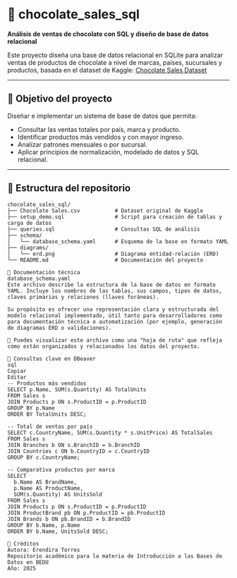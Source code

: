 # 🍫 chocolate_sales_sql

**Análisis de ventas de chocolate con SQL y diseño de base de datos relacional**

Este proyecto diseña una base de datos relacional en SQLite para analizar ventas de productos de chocolate a nivel de marcas, países, sucursales y productos, basada en el dataset de Kaggle: [Chocolate Sales Dataset](https://www.kaggle.com/datasets/atharvasoundankar/chocolate-sales)

---

## 🎯 Objetivo del proyecto

Diseñar e implementar un sistema de base de datos que permita:

- Consultar las ventas totales por país, marca y producto.
- Identificar productos más vendidos y con mayor ingreso.
- Analizar patrones mensuales o por sucursal.
- Aplicar principios de normalización, modelado de datos y SQL relacional.

---


## 📁 Estructura del repositorio

```plaintext
chocolate_sales_sql/
├── Chocolate Sales.csv           # Dataset original de Kaggle
├── setup_demo.sql                # Script para creación de tablas y carga de datos
├── queries.sql                   # Consultas SQL de análisis
├── schema/
│   └── database_schema.yaml      # Esquema de la base en formato YAML
├── diagrams/
│   └── erd.png                   # Diagrama entidad-relación (ERD)
└── README.md                     # Documentación del proyecto

📄 Documentación técnica
database_schema.yaml
Este archivo describe la estructura de la base de datos en formato YAML. Incluye los nombres de las tablas, sus campos, tipos de datos, claves primarias y relaciones (llaves foráneas).

Su propósito es ofrecer una representación clara y estructurada del modelo relacional implementado, útil tanto para desarrolladores como para documentación técnica o automatización (por ejemplo, generación de diagramas ERD o validaciones).

📌 Puedes visualizar este archivo como una "hoja de ruta" que refleja cómo están organizados y relacionados los datos del proyecto.

🧪 Consultas clave en DBeaver
sql
Copiar
Editar
-- Productos más vendidos
SELECT p.Name, SUM(s.Quantity) AS TotalUnits
FROM Sales s
JOIN Products p ON s.ProductID = p.ProductID
GROUP BY p.Name
ORDER BY TotalUnits DESC;

-- Total de ventas por país
SELECT c.CountryName, SUM(s.Quantity * s.UnitPrice) AS TotalSales
FROM Sales s
JOIN Branches b ON s.BranchID = b.BranchID
JOIN Countries c ON b.CountryID = c.CountryID
GROUP BY c.CountryName;

-- Comparativa productos por marca
SELECT 
  b.Name AS BrandName,
  p.Name AS ProductName,
  SUM(s.Quantity) AS UnitsSold
FROM Sales s
JOIN Products p ON s.ProductID = p.ProductID
JOIN ProductBrand pb ON p.ProductID = pb.ProductID
JOIN Brands b ON pb.BrandID = b.BrandID
GROUP BY b.Name, p.Name
ORDER BY b.Name, UnitsSold DESC;

📌 Créditos
Autora: Erendira Torres
Repositorio académico para la materia de Introducción a las Bases de Datos en BEDU
Año: 2025
